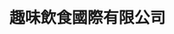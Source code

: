 ---
title: "趣味飲食國際有限公司"
description: "趣味飲食國際有限公司"
layout: shop
keywords:
  - 美食競賽
  - 台灣美食
  - 美食精選
datePublished: "2025-06-30"
dateModified: "2025-07-04"
city: ""
district: ""
address: ""
phone: ""
geo: ""
google_map: ""
footinder: ""
official: "https://www.instagram.com/yi.shui2024"
award:
  - name: "台北國際牛肉麵節"
    year: "2024"
    entries:
      - group: "調理包組"
        cooking_style: "清燉"
        rank: ""

---